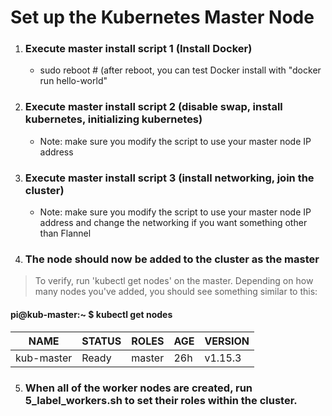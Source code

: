 # Set up the Kubernetes Master Node

1. ### Execute master install script 1 (Install Docker)
    * sudo reboot # (after reboot, you can test Docker install with "docker run hello-world"
 
2. ### Execute master install script 2 (disable swap, install kubernetes, initializing kubernetes)
    * Note: make sure you modify the script to use your master node IP address
  
3. ### Execute master install script 3 (install networking, join the cluster)
    * Note: make sure you modify the script to use your master node IP address and change the networking if you want something other than Flannel

4. ### The node should now be added to the cluster as the master
> To verify, run 'kubectl get nodes' on the master.  Depending on how many nodes you've added, you should see something similar to this:
#### pi@kub-master:~ $ kubectl get nodes
| NAME       | STATUS | ROLES  | AGE | VERSION |
| ---------- | ------ | ------ | --- | ------- |
| kub-master | Ready  | master | 26h | v1.15.3 |

5. ### When all of the worker nodes are created, run 5_label_workers.sh to set their roles within the cluster.
